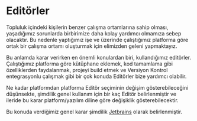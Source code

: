 # Editörler
Topluluk içindeki kişilerin benzer çalışma ortamlarına sahip olması, yaşadığımız sorunlarda birbirimize daha kolay yardımcı olmamıza sebep olacaktır. Bu nedenle yaptığımız işe ve üzerinde çalıştığımız platforma göre ortak bir çalışma ortamı oluşturmak için elimizden geleni yapmaktayız.

Bu anlamda karar verirken en önemli konulardan biri, kullandığımız editörler. Çalıştığımız platforma göre kütüphane eklemek, kod tamamlama gibi özelliklerden faydalanmak, projeyi build etmek ve Versiyon Kontrol entegrasyonlu çalışmak gibi bir çok konuda Editörler bize yardımcı olabilir.

Ne kadar platformdan platforma Editör seçiminin değişim gösterebileceğini düşünsekte, şimdilik genel kullanım için bir kaç Editör belirlenmiştir ve ileride bu karar platform/yazılım diline göre değişiklik gösterebilecektir.

Bu konuda verdiğimiz genel karar şimdilik [Jetbrains](Jetbrains) olarak belirlenmiştir.